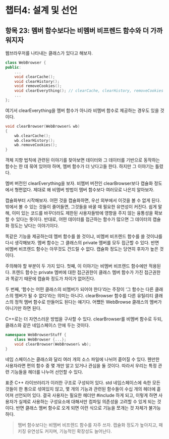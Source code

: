 # 챕터4: 설계 및 선언

## 항목 23: 멤버 함수보다는 비멤버 비프렌드 함수와 더 가까워지자

웹브라우저를 나타내는 클래스가 있다고 해보자.

```cpp
class WebBrowser {
public:
	...
	void clearCache();
	void clearHistory();
	void removeCookies();
	void clearEverything(); // clearCache, clearHistory, removeCookies 한번에 호출
	...
};
```

여기서 clearEverything을 멤버 함수가 아니라 비멤버 함수로 제공하는 경우도 있을 것이다.

```cpp
void clearBrowser(WebBrowser& wb)
{
	wb.clearCache();
	wb.clearHistory();
	wb.removeCookies();
}
```

객체 지향 법칙에 관련된 이야기를 찾아보면 데이터와 그 데이터를 기반으로 동작하는 함수는 한 데 묶여 있어야 하며, 멤버 함수가 더 낫다고들 한다. 하지만 그 이야기는 틀렸다.

멤버 버전인 clearEverything을 보자. 비멤버 버전인 clearBrowser보다 캡슐화 정도에서 형편없다. 제대로 왜 비멤버 방법이 멤버 함수보다 여러모로 나은지 알아보자.

캡슐화부터 시작해보자. 어떤 것을 캡슐화하면, 우선 외부에서 이것을 볼 수 없게 된다. 밖에서 볼 수 있는 것들이 줄어들면, 그것들을 바꿀 때 필요한 유연성이 커진다. 쉽게 말해, 이미 있는 코드를 바꾸더라도 제한된 사용자들밖에 영향을 주지 않는 융통성을 확보할 수 있다는 뜻이다. 반대로, 어떤 데이터를 접근하는 함수가 많으면 그 데이터의 캡슐화 정도는 낮다는 이야기이다.

똑같은 기능을 제공하는데 멤버 함수를 쓸 것이냐, 비멤버 비프렌드 함수를 쓸 것이냐를 다시 생각해보자. 멤버 함수는 그 클래스의 private 멤버를 모두 접근할 수 있다. 반면 비멤버 비프렌드 함수는 아무것도 건드릴 수 없다. 캡슐화 정도는 당연히 후자가 높은 것이다.

주의해야 할 부분이 두 가지 있다. 첫째, 이 이야기는 비멤버 비프렌드 함수에만 적용된다. 프렌드 함수는 private 멤버에 대한 접근권한이 클래스 멤버 함수가 가진 접근권한과 똑같기 때문에 캡슐화 정도가 차이가 없어진다.

두 번째, ‘함수는 어떤 클래스의 비멤버가 되어야 한다’라는 주장이 ‘그 함수는 다른 클래스의 멤버가 될 수 없다’라는 의미는 아니다. clearBrowser 함수를 다른 유틸리티 클래스의 정적 멤버 함수로 만들어도 된다는 얘기다. 어쨌든 WebBrowse 클래스의 멤버가 아니기만 하면 된다.

C++로는 더 자연스러운 방법을 구사할 수 있다. clearBrowser를 비멤버 함수로 두되, 클래스와 같은 네임스페이스 안에 두는 것이다.

```cpp
namespace WebBrowserStuff {
	class WebBrowser {...};
	void clearBrowser(WebBrowser& wb);
}
```

네임 스페이스는 클래스와 달리 여러 개의 소스 파일에 나뉘어 흩어질 수 있다. 웬만한 사용자라면 편의 함수 중 몇 개만 알고 있거나 관심을 둘 것이다. 따라서 우리는 특정 관련 기능들을 헤더를 나누어 선언할 수 있다.

표준 C++ 라이브러리가 이러한 구조로 구성되어 있다. std 네임스페이스에 속한 모든 것들이 한 통으로 섞여있지 않고, 몇 개의 기능과 관련된 함수들이 수십 개의 헤더에 흩어져 선언되어 있다. 결국 사용자는 필요한 헤더만 #include 하게 되고, 이렇게 하면 사용자가 실제로 사용하는 구성요소에 대해서만 컴파일 의존성을 고려할 수 있게 되는 것이다. 반면 클래스 멤버 함수로 오게 되면 이런 식으로 기능을 쪼개는 것 자체가 불가능하다.

> 멤버 함수보다는 비멤버 비프렌드 함수를 자주 쓰자. 캡슐화 정도가 높아지고, 패키징 유연성도 커지며, 기능적인 확장성도 늘어난다.